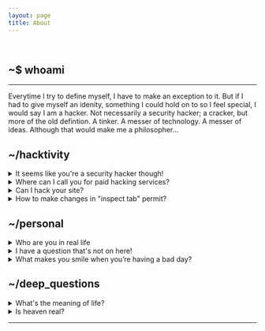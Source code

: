 ```yaml
---
layout: page
title: About
---
```


<br>

## ~$ whoami

* * *
Everytime I try to define myself, I have to make an exception to it. But if I had to give myself an idenity, something I could hold on to so I feel special, I would say I am a hacker. Not necessarily a security hacker; a cracker, but more of the old defintion. A tinker. A messer of technology. A messer of ideas. Although that would make me a philosopher...

## ~/hacktivity

<details>
<summary>It seems like you're a security hacker though!</summary>
<br>
Sometimes that does carry over to the real haxx0r hacking. But my intention is to learn, and how I do that is by unlocking its secrets. And no I am not a cyber-criminal. There's a difference. The difference is I won't respond to CaN i HaZ iNsTa SiR???
</details>

<details>
<summary>Where can I call you for paid hacking services?</summary>
<br>
  Sure, here: +1 (248) 434-5508
</details>

<details>
<summary>Can I hack your site?</summary>
<br>
  I'm afraid it's already vulnerable... But good news! It won't be google dorked
</details>

<details>
<summary>How to make changes in "inspect tab" permit?</summary>
<br>
 You can install Tampermonkey or other userscript extensions, but this won't change your Disney+ subscription...
</details>

## ~/personal

<details>
<summary>Who are you in real life</summary>
<br>
  I'm actually that person you think you know somewhere but you're not sure because if you go up to them, and they are actually a stranger, then that would be weird so you just causally stare instead.
</details>

<details>
<summary>I have a question that's not on here!</summary>
<br>
  You can head over to the contact page and ask me there.
</details>

<details>
<summary>What makes you smile when you’re having a bad day?</summary>
<br>
  Effective propaganda + amnesia pills
</details>

## ~/deep_questions

<details>
<summary>What's the meaning of life?</summary>
<br>
  Life is an illusion, you are an illusion, everything is an illusion. By this logic I can answer every question without even thinking.
</details>

<details>
<summary>Is heaven real?</summary>
<br>
  Hmmm... how can I be a moderate in this argument...No it's not dearie, we actually all go to limbo.
</details>

* * *
